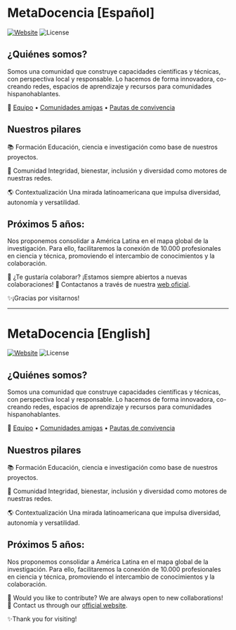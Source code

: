 # MetaDocencia [Español]

[![Website](https://img.shields.io/badge/Website-MetaDocencia.org-blue)](https://www.metadocencia.org/)
![License](https://img.shields.io/badge/license-CC--BY%204.0-lightgrey)



## ¿Quiénes somos?
Somos una comunidad que construye capacidades científicas y técnicas, con perspectiva local y responsable. Lo hacemos de forma innovadora, co-creando redes, espacios de aprendizaje y recursos para comunidades hispanohablantes.

🔗 [Equipo](https://www.metadocencia.org/equipo/) • [Comunidades amigas](https://www.metadocencia.org/panal/) • [Pautas de convivencia](https://www.metadocencia.org/pdc/)

## Nuestros pilares
📚 Formación
Educación, ciencia e investigación como base de nuestros proyectos.

🤝 Comunidad
Integridad, bienestar, inclusión y diversidad como motores de nuestras redes.

🌎 Contextualización
Una mirada latinoamericana que impulsa diversidad, autonomía y versatilidad.

## Próximos 5 años:
Nos proponemos consolidar a América Latina en el mapa global de la investigación. Para ello, facilitaremos la conexión de 10.000 profesionales en ciencia y técnica, promoviendo el intercambio de conocimientos y la colaboración.


💬 ¿Te gustaría colaborar? 
¡Estamos siempre abiertos a nuevas colaboraciones! 🚀
Contactanos a través de nuestra [web oficial](https://www.metadocencia.org/).

✨¡Gracias por visitarnos! 

-------------

# MetaDocencia [English]

[![Website](https://img.shields.io/badge/Website-MetaDocencia.org-blue)](https://www.metadocencia.org/)
![License](https://img.shields.io/badge/license-CC--BY%204.0-lightgrey)


## ¿Quiénes somos?
Somos una comunidad que construye capacidades científicas y técnicas, con perspectiva local y responsable. Lo hacemos de forma innovadora, co-creando redes, espacios de aprendizaje y recursos para comunidades hispanohablantes.

🔗 [Equipo](https://www.metadocencia.org/en/equipo/) • [Comunidades amigas](https://www.metadocencia.org/en/panal/) • [Pautas de convivencia](https://www.metadocencia.org/en/pdc/)

## Nuestros pilares
📚 Formación
Educación, ciencia e investigación como base de nuestros proyectos.

🤝 Comunidad
Integridad, bienestar, inclusión y diversidad como motores de nuestras redes.

🌎 Contextualización
Una mirada latinoamericana que impulsa diversidad, autonomía y versatilidad.

## Próximos 5 años:
Nos proponemos consolidar a América Latina en el mapa global de la investigación. Para ello, facilitaremos la conexión de 10.000 profesionales en ciencia y técnica, promoviendo el intercambio de conocimientos y la colaboración.


💬 Would you like to contribute? 
We are always open to new collaborations! 🚀
Contact us through our [official website](https://www.metadocencia.org/en/).

✨Thank you for visiting! 
